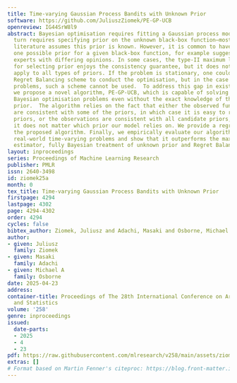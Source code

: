 ```yaml
---
title: Time-varying Gaussian Process Bandits with Unknown Prior
software: https://github.com/JuliuszZiomek/PE-GP-UCB
openreview: IG44SrW8l9
abstract: Bayesian optimisation requires fitting a Gaussian process model, which in
  turn requires specifying prior on the unknown black-box function—most of the theoretical
  literature assumes this prior is known. However, it is common to have more than
  one possible prior for a given black-box function, for example suggested by domain
  experts with differing opinions. In some cases, the type-II maximum likelihood estimator
  for selecting prior enjoys the consistency guarantee, but it does not universally
  apply to all types of priors. If the problem is stationary, one could rely on the
  Regret Balancing scheme to conduct the optimisation, but in the case of time-varying
  problems, such a scheme cannot be used.  To address this gap in existing research,
  we propose a novel algorithm, PE-GP-UCB, which is capable of solving time-varying
  Bayesian optimisation problems even without the exact knowledge of the function’s
  prior.  The algorithm relies on the fact that either the observed function values
  are consistent with some of the priors, in which case it is easy to reject the wrong
  priors, or the observations are consistent with all candidate priors, in which case
  it does not matter which prior our model relies on. We provide a regret bound on
  the proposed algorithm. Finally, we empirically evaluate our algorithm on toy and
  real-world time-varying problems and show that it outperforms the maximum likelihood
  estimator, fully Bayesian treatment of unknown prior and Regret Balancing.
layout: inproceedings
series: Proceedings of Machine Learning Research
publisher: PMLR
issn: 2640-3498
id: ziomek25a
month: 0
tex_title: Time-varying Gaussian Process Bandits with Unknown Prior
firstpage: 4294
lastpage: 4302
page: 4294-4302
order: 4294
cycles: false
bibtex_author: Ziomek, Juliusz and Adachi, Masaki and Osborne, Michael A
author:
- given: Juliusz
  family: Ziomek
- given: Masaki
  family: Adachi
- given: Michael A
  family: Osborne
date: 2025-04-23
address:
container-title: Proceedings of The 28th International Conference on Artificial Intelligence
  and Statistics
volume: '258'
genre: inproceedings
issued:
  date-parts:
  - 2025
  - 4
  - 23
pdf: https://raw.githubusercontent.com/mlresearch/v258/main/assets/ziomek25a/ziomek25a.pdf
extras: []
# Format based on Martin Fenner's citeproc: https://blog.front-matter.io/posts/citeproc-yaml-for-bibliographies/
---
```

